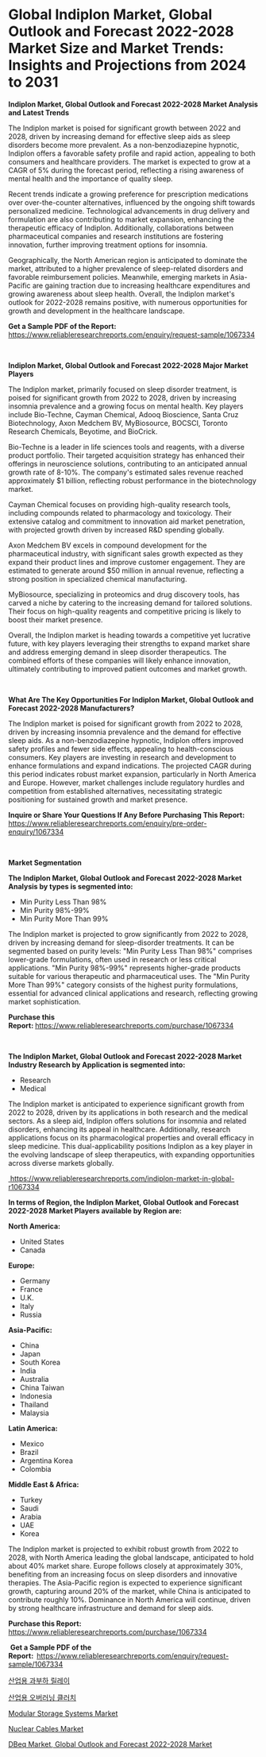 <p><h1>Global Indiplon Market, Global Outlook and Forecast 2022-2028 Market Size and Market Trends: Insights and Projections from 2024 to 2031</h1></p><p><strong>Indiplon Market, Global Outlook and Forecast 2022-2028 Market Analysis and Latest Trends</strong></p>
<p><p>The Indiplon market is poised for significant growth between 2022 and 2028, driven by increasing demand for effective sleep aids as sleep disorders become more prevalent. As a non-benzodiazepine hypnotic, Indiplon offers a favorable safety profile and rapid action, appealing to both consumers and healthcare providers. The market is expected to grow at a CAGR of 5% during the forecast period, reflecting a rising awareness of mental health and the importance of quality sleep.</p><p>Recent trends indicate a growing preference for prescription medications over over-the-counter alternatives, influenced by the ongoing shift towards personalized medicine. Technological advancements in drug delivery and formulation are also contributing to market expansion, enhancing the therapeutic efficacy of Indiplon. Additionally, collaborations between pharmaceutical companies and research institutions are fostering innovation, further improving treatment options for insomnia.</p><p>Geographically, the North American region is anticipated to dominate the market, attributed to a higher prevalence of sleep-related disorders and favorable reimbursement policies. Meanwhile, emerging markets in Asia-Pacific are gaining traction due to increasing healthcare expenditures and growing awareness about sleep health. Overall, the Indiplon market's outlook for 2022-2028 remains positive, with numerous opportunities for growth and development in the healthcare landscape.</p></p>
<p><strong>Get a Sample PDF of the Report:&nbsp;</strong> <a href="https://www.reliableresearchreports.com/enquiry/request-sample/1067334">https://www.reliableresearchreports.com/enquiry/request-sample/1067334</a></p>
<p>&nbsp;</p>
<p><strong>Indiplon Market, Global Outlook and Forecast 2022-2028 Major Market Players</strong></p>
<p><p>The Indiplon market, primarily focused on sleep disorder treatment, is poised for significant growth from 2022 to 2028, driven by increasing insomnia prevalence and a growing focus on mental health. Key players include Bio-Techne, Cayman Chemical, Adooq Bioscience, Santa Cruz Biotechnology, Axon Medchem BV, MyBiosource, BOCSCI, Toronto Research Chemicals, Beyotime, and BioCrick.</p><p>Bio-Techne is a leader in life sciences tools and reagents, with a diverse product portfolio. Their targeted acquisition strategy has enhanced their offerings in neuroscience solutions, contributing to an anticipated annual growth rate of 8-10%. The company's estimated sales revenue reached approximately $1 billion, reflecting robust performance in the biotechnology market.</p><p>Cayman Chemical focuses on providing high-quality research tools, including compounds related to pharmacology and toxicology. Their extensive catalog and commitment to innovation aid market penetration, with projected growth driven by increased R&D spending globally.</p><p>Axon Medchem BV excels in compound development for the pharmaceutical industry, with significant sales growth expected as they expand their product lines and improve customer engagement. They are estimated to generate around $50 million in annual revenue, reflecting a strong position in specialized chemical manufacturing.</p><p>MyBiosource, specializing in proteomics and drug discovery tools, has carved a niche by catering to the increasing demand for tailored solutions. Their focus on high-quality reagents and competitive pricing is likely to boost their market presence.</p><p>Overall, the Indiplon market is heading towards a competitive yet lucrative future, with key players leveraging their strengths to expand market share and address emerging demand in sleep disorder therapeutics. The combined efforts of these companies will likely enhance innovation, ultimately contributing to improved patient outcomes and market growth.</p></p>
<p>&nbsp;</p>
<p><strong>What Are The Key Opportunities For Indiplon Market, Global Outlook and Forecast 2022-2028 Manufacturers?</strong></p>
<p><p>The Indiplon market is poised for significant growth from 2022 to 2028, driven by increasing insomnia prevalence and the demand for effective sleep aids. As a non-benzodiazepine hypnotic, Indiplon offers improved safety profiles and fewer side effects, appealing to health-conscious consumers. Key players are investing in research and development to enhance formulations and expand indications. The projected CAGR during this period indicates robust market expansion, particularly in North America and Europe. However, market challenges include regulatory hurdles and competition from established alternatives, necessitating strategic positioning for sustained growth and market presence.</p></p>
<p><strong>Inquire or Share Your Questions If Any Before Purchasing This Report:</strong> <a href="https://www.reliableresearchreports.com/enquiry/pre-order-enquiry/1067334">https://www.reliableresearchreports.com/enquiry/pre-order-enquiry/1067334</a></p>
<p>&nbsp;</p>
<p><strong>Market Segmentation</strong></p>
<p><strong>The Indiplon Market, Global Outlook and Forecast 2022-2028 Market Analysis by types is segmented into:</strong></p>
<p><ul><li>Min Purity Less Than 98%</li><li>Min Purity 98%-99%</li><li>Min Purity More Than 99%</li></ul></p>
<p><p>The Indiplon market is projected to grow significantly from 2022 to 2028, driven by increasing demand for sleep-disorder treatments. It can be segmented based on purity levels: "Min Purity Less Than 98%" comprises lower-grade formulations, often used in research or less critical applications. "Min Purity 98%-99%" represents higher-grade products suitable for various therapeutic and pharmaceutical uses. The "Min Purity More Than 99%" category consists of the highest purity formulations, essential for advanced clinical applications and research, reflecting growing market sophistication.</p></p>
<p><strong>Purchase this Report:&nbsp;</strong><a href="https://www.reliableresearchreports.com/purchase/1067334">https://www.reliableresearchreports.com/purchase/1067334</a></p>
<p>&nbsp;</p>
<p><strong>The Indiplon Market, Global Outlook and Forecast 2022-2028 Market Industry Research by Application is segmented into:</strong></p>
<p><ul><li>Research</li><li>Medical</li></ul></p>
<p><p>The Indiplon market is anticipated to experience significant growth from 2022 to 2028, driven by its applications in both research and the medical sectors. As a sleep aid, Indiplon offers solutions for insomnia and related disorders, enhancing its appeal in healthcare. Additionally, research applications focus on its pharmacological properties and overall efficacy in sleep medicine. This dual-applicability positions Indiplon as a key player in the evolving landscape of sleep therapeutics, with expanding opportunities across diverse markets globally.</p></p>
<p><a href="https://www.reliableresearchreports.com/indiplon-market-in-global-r1067334">&nbsp;https://www.reliableresearchreports.com/indiplon-market-in-global-r1067334</a></p>
<p><strong>In terms of Region, the Indiplon Market, Global Outlook and Forecast 2022-2028 Market Players available by Region are:</strong></p>
<p>
    <p> <strong> North America: </strong>
        <ul>
            <li>United States</li>
            <li>Canada</li>
        </ul>
        </p> 
    <p> <strong> Europe: </strong>
        <ul>
            <li>Germany</li>
            <li>France</li>
            <li>U.K.</li>
            <li>Italy</li>
            <li>Russia</li>
        </ul>
        </p> 
    <p> <strong> Asia-Pacific: </strong>
        <ul>
            <li>China</li>
            <li>Japan</li>
            <li>South Korea</li>
            <li>India</li>
            <li>Australia</li>
            <li>China Taiwan</li>
            <li>Indonesia</li>
            <li>Thailand</li>
            <li>Malaysia</li>
        </ul>
        </p> 
    <p> <strong> Latin America: </strong>
        <ul>
            <li>Mexico</li>
            <li>Brazil</li>
            <li>Argentina Korea</li>
            <li>Colombia</li>
        </ul>
        </p> 
    <p> <strong> Middle East & Africa: </strong>
        <ul>
            <li>Turkey</li>
            <li>Saudi</li>
            <li>Arabia</li>
            <li>UAE</li>
            <li>Korea</li>
        </ul>
    </p>
    </p>
<p><p>The Indiplon market is projected to exhibit robust growth from 2022 to 2028, with North America leading the global landscape, anticipated to hold about 40% market share. Europe follows closely at approximately 30%, benefiting from an increasing focus on sleep disorders and innovative therapies. The Asia-Pacific region is expected to experience significant growth, capturing around 20% of the market, while China is anticipated to contribute roughly 10%. Dominance in North America will continue, driven by strong healthcare infrastructure and demand for sleep aids.</p></p>
<p><strong>Purchase this Report: </strong><a href="https://www.reliableresearchreports.com/purchase/1067334">https://www.reliableresearchreports.com/purchase/1067334</a></p>
<p>&nbsp;<strong>Get a Sample PDF of the Report:&nbsp;&nbsp;</strong><a href="https://www.reliableresearchreports.com/enquiry/request-sample/1067334">https://www.reliableresearchreports.com/enquiry/request-sample/1067334</a></p>
<p><strong></strong></p>
<p><p><a href="https://medium.com/@wallacecumfgmings567556/%EA%B8%80%EB%A1%9C%EB%B2%8C-%EC%82%B0%EC%97%85-%EA%B3%BC%EB%B6%80%ED%95%98-%EB%A6%B4%EB%A0%88%EC%9D%B4-%EC%8B%9C%EC%9E%A5-%EC%84%B9%ED%84%B0-%EC%9C%A0%ED%98%95-%EC%95%A0%ED%94%8C%EB%A6%AC%EC%BC%80%EC%9D%B4%EC%85%98-%EC%8B%9C%EC%9E%A5-%ED%94%8C%EB%A0%88%EC%9D%B4%EC%96%B4-%EC%A0%84%EB%9E%B5-%EC%A7%80%EC%97%AD-%EC%84%B1%EC%9E%A5-%ED%86%B5%EC%B0%B0%EB%A0%A5-%EB%B0%8F-%ED%96%A5%ED%9B%84-%EC%A0%84%EB%A7%9D-2024-2031-b1d6f4bc3da0">산업용 과부하 릴레이</a></p><p><a href="https://medium.com/@wallacecumfgmings567556/%EC%A0%84%EB%9E%B5%EC%A0%81-%ED%86%B5%EC%B0%B0%EB%A0%A5-2024-2031%EB%85%84-%EA%B8%80%EB%A1%9C%EB%B2%8C-%EC%82%B0%EC%97%85-%EC%98%A4%EB%B2%84%EB%9F%B0-%ED%81%B4%EB%9F%AC%EC%B9%98-%EC%8B%9C%EC%9E%A5-%EB%8F%99%ED%96%A5-198%ED%8E%98%EC%9D%B4%EC%A7%80-%ED%8F%AC%ED%95%A8-a9da043f39c8">산업용 오버러닝 클러치</a></p><p><a href="https://www.linkedin.com/pulse/modular-storage-systems-market-global-trends-forecast-2024--evirf?trackingId=KL83V26uQSa3y8UgW79qtA%3D%3D">Modular Storage Systems Market</a></p><p><a href="https://medium.com/@nedaaracarrol/nuclear-cables-market-a-global-and-regional-analysis-2024-2031-486702c0dd5c">Nuclear Cables Market</a></p><p><a href="https://github.com/rahu1506/Market-Research-Report-List-5/blob/main/dbeq-market-global-outlook-and-forecast-2022-2028-market.md">DBeq Market, Global Outlook and Forecast 2022-2028 Market</a></p></p>